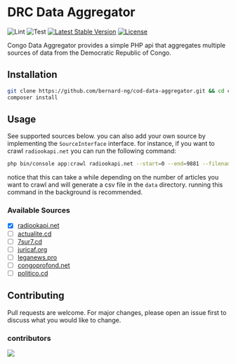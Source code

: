 # DRC Data Aggregator

![Lint](https://github.com/bernard-ng/cod-data-aggregator/actions/workflows/lint.yaml/badge.svg)
![Test](https://github.com/bernard-ng/cod-data-aggregator/actions/workflows/test.yaml/badge.svg)
[![Latest Stable Version](https://poser.pugx.org/bernard-ng/cod-data-aggregator/version)](https://packagist.org/packages/bernard-ng/cod-data-aggregator)
[![License](https://poser.pugx.org/bernard-ng/cod-data-aggregator/license)](https://packagist.org/packages/bernard-ng/cod-data-aggregator)

Congo Data Aggregator provides a simple PHP api that aggregates multiple sources of data from the Democratic Republic of Congo.

## Installation
```bash
git clone https://github.com/bernard-ng/cod-data-aggregator.git && cd cod-data-aggregator
composer install
```

## Usage
See supported sources below. you can also add your own source by implementing the `SourceInterface` interface. 
for instance, if you want to crawl `radiookapi.net` you can run the following command:

```bash
php bin/console app:crawl radiookapi.net --start=0 --end=9881 --filename=radiookapi
```
notice that this can take a while depending on the number of articles you want to crawl and will generate a csv file in the `data` directory.
running this command in the background is recommended.

### Available Sources
- [x] [radiookapi.net](https://www.radiookapi.net/actualite)
- [ ] [actualite.cd](https://actualite.cd/)
- [ ] [7sur7.cd](https://7sur7.cd/index.php/category/politique)
- [ ] [juricaf.org](https://juricaf.org/recherche/+/facet_pays%3ACongo_d%C3%A9mocratique)
- [ ] [leganews.pro](https://leganews.pro/)
- [ ] [congoprofond.net](https://congoprofond.net/category/actualite)
- [ ] [politico.cd](https://www.politico.cd/rubrique/encontinu/)

## Contributing
Pull requests are welcome. For major changes, please open an issue first to discuss what you would like to change.

### contributors

<a href="https://github.com/bernard-ng/cod-data-aggregator/graphs/contributors">
  <img src="https://contrib.rocks/image?repo=bernard/cod-data-aggregator"/>
</a>
